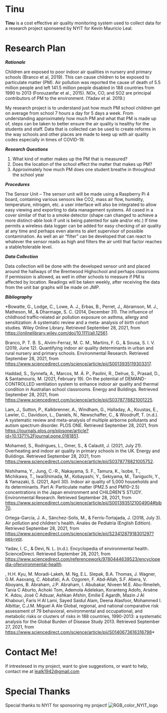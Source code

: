 # Tinu
**Tinu** is a cost effective air quality monitoring system used to collect data for a research project sponsered by NYIT for Kevin Mauricio Leal.

# Research Plan

***Rationale***

  Children are exposed to poor indoor air qualities in nursery and primary schools (Branco
et al, 2019). This can cause children to be exposed to particulate matter (PM). Air pollution was
reported the cause of death of 5.5 million people and left 141.5 million people disabled in 188
countries from 1990 to 2013 (Forouzanfar et al., 2015). NOx, CO, and SO2 are principal
contributors of PM to the environment. (Yadav et al. 2019.)

  My research project is to understand just how much PM school children get on average
from school 7 hours a day for 5 days a week. From understanding approximately how much PM
and what that PM is made up of, steps can be taken to better ensure the air quality is healthy for
the students and staff. Data that is collected can be used to create reforms in the way schools and
other places are made to keep up with air quality codes especially in times of COVID-19.

***Research Questions***

1. What kind of matter makes up the PM that is measured?
2. Does the location of the school effect the matter that makes up PM?
3. Approximately how much PM does one student breathe in throughout the school year

***Procedures***

  The Sensor Unit – The sensor unit will be made using a Raspberry Pi 4 board, containing
various sensors like CO2, mass air flow, humidity, temperature, nitrogen, etc. a user interface
will also be integrated to allow easy viewing and exporting to data management systems. All
cased in a cover similar of that to a smoke detector (shape can changed to achieve a more
distinct-able look if unit is being patented for sale and/or etc.) If time permits a wireless data
logger can be added for easy checking of air quality at any time and perhaps even alarms to alert
supervisor of possible contamination. As well an air “filter” can be developed that can react to
whatever the sensor reads as high and filters the air until that factor reaches a stable/tolerable
level.

***Data Collection***

  Data collection will be done with the developed sensor unit and placed around
the hallways of the Brentwood Highschool and perhaps classrooms if permission is allowed, as
well in other schools to measure if PM is affected by location. Readings will be taken weekly,
after receiving the data from the unit bar graphs will be made on JMP.

***Bibliography***

*Bowatte, G., Lodge, C., Lowe, A. J., Erbas, B., Perret, J., Abramson, M. J., Matheson, M., &
Dharmage, S. C. (2014, December 31). The influence of childhood traffic‐related air
pollution exposure on asthma, allergy and sensitization: A systematic review and a meta‐
analysis of birth cohort studies. Wiley Online Library. Retrieved September 28, 2021,
from https://onlinelibrary.wiley.com/doi/10.1111/all.12561.

Branco, P. T. B. S., Alvim-Ferraz, M. C. M., Martins, F. G., & Sousa, S. I. V. (2019, June 12).
Quantifying indoor air quality determinants in urban and rural nursery and primary
schools. Environmental Research. Retrieved September 28, 2021, from
https://www.sciencedirect.com/science/article/pii/S0013935119303317.

Haddad, S., Synnefa, A., Marcos, M. Á. P., Paolini, R., Delrue, S., Prasad, D., & Santamouris,
M. (2021, February 19). On the potential of DEMAND-CONTROLLED ventilation system
to enhance indoor air quality and thermal condition in Australian school classrooms.
Energy and Buildings. Retrieved September 28, 2021, from
https://www.sciencedirect.com/science/article/pii/S0378778821001225.

Lam, J., Sutton, P., Kalkbrenner, A., Windham, G., Halladay, A., Koustas, E., Lawler, C.,
Davidson, L., Daniels, N., Newschaffer, C., & Woodruff, T. (n.d.). A systematic review
and meta-analysis of multiple airborne pollutants and autism spectrum disorder. PLOS
ONE. Retrieved September 28, 2021, from
https://journals.plos.org/plosone/article?id=10.1371%2Fjournal.pone.0161851.

Mohamed, S., Rodrigues, L., Omer, S., & Calautit, J. (2021, July 21). Overheating and indoor
air quality in primary schools in the UK. Energy and Buildings. Retrieved September 28,
2021, from https://www.sciencedirect.com/science/article/pii/S0378778821005752.

Nishihama, Y., Jung, C.-R., Nakayama, S. F., Tamura, K., Isobe, T., Michikawa, T., IwaiShimada, M., Kobayashi, Y., Sekiyama, M., Taniguchi, Y., & Yamazaki, S. (2021, April
30). Indoor air quality of 5,000 households and its determinants. Part A: Particulate
matter (PM2.5 and PM10–2.5) concentrations in the Japan environment and
CHILDREN'S STUDY. Environmental Research. Retrieved September 28, 2021, from
https://www.sciencedirect.com/science/article/pii/S0013935121004904#bib70.

Ortega-García, J. A., Sánchez-Solís, M., & Ferrís-Tortajada, J. (2018, July 3). Air pollution and
children's health. Anales de Pediatría (English Edition). Retrieved September 28, 2021,
from https://www.sciencedirect.com/science/article/pii/S2341287918301297?pes=vor.

Yadav, I. C., & Devi, N. L. (n.d.). Encyclopedia of environmental health. ScienceDirect.
Retrieved September 28, 2021, from
https://www.sciencedirect.com/referencework/9780444639523/encyclopedia-ofenvironmental-health.

, H.H. Kyu, M. Moradi-Lakeh, M. Ng, E.L. Slepak, B.A. Thomas, J. Wagner, G.M. Aasvang, C.
Abbafati, A.A. Ozgoren, F. Abd-Allah, S.F. Abera, V. Aboyans, B. Abraham, J.P. Abraham, I.
Abubakar, Niveen M.E. Abu-Rmeileh, Tania C Aburto, Achoki Tom, Ademola Adelekan,
Koranteng Adofo, Arsène K. Adou, José C Adsuar, Ashkan Afshin, Emilie E Agardh, Mazin J
Al Khabouri, Faris H Al Lami, Sayed Saidul Alam, Deena Alasfoor, Mohammed I. Albittar,
C.J.M. Miguel A Ale
Global, regional, and national comparative risk assessment of 79 behavioral, environmental and
occupational, and metabolic risks or clusters of risks in 188 countries, 1990-2013: a systematic
analysis for the Global Burden of Disease Study 2013. Retrieved September 27, 2021, from
https://www.sciencedirect.com/science/article/pii/S0140673616316798*

# Contact Me!
If intrestesed in my project, want to give suggestions, or want to help, contact me at lealk1942@gmail.com

# Special Thanks 
Special thanks to NYIT for sponsoring my project! 
![RGB_color_NYIT_logo](https://user-images.githubusercontent.com/74558614/176455586-e98825ad-07e4-4b2e-bd82-86eb34fbcab9.png)
